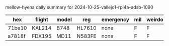 mellow-hyena daily summary for 2024-10-25-vallejo1-rpi4a-adsb-1090

|hex|flight|model|reg|emergency|mil|weirdo|
|--|--|--|--|--|--|--|
|71be10|KAL214|B748|HL7610|none|F|F|
|a7818f|FDX195|MD11|N583FE|none|F|F|
